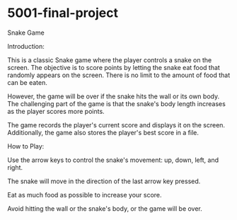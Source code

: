 # 5001-final-project
Snake Game

Introduction:

This is a classic Snake game where the player controls a snake on the screen. The objective is to score points by letting the snake eat food that randomly appears on the screen. There is no limit to the amount of food that can be eaten.

However, the game will be over if the snake hits the wall or its own body. The challenging part of the game is that the snake's body length increases as the player scores more points.

The game records the player's current score and displays it on the screen. Additionally, the game also stores the player's best score in a file.

How to Play:

Use the arrow keys to control the snake's movement: up, down, left, and right.

The snake will move in the direction of the last arrow key pressed.

Eat as much food as possible to increase your score.

Avoid hitting the wall or the snake's body, or the game will be over.

